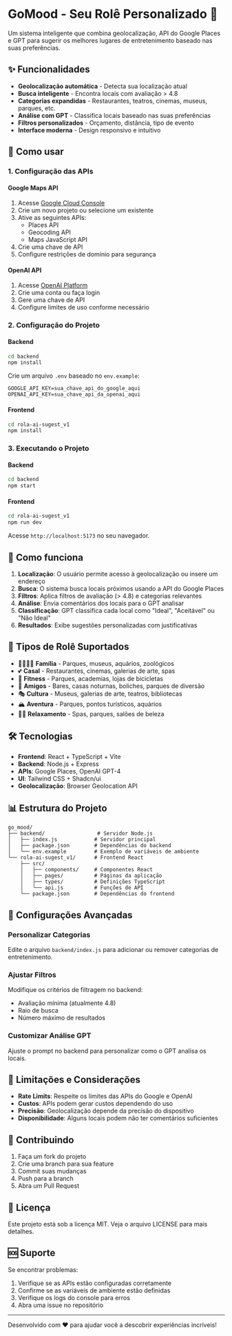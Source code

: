 # GoMood - Seu Rolê Personalizado 🎉

Um sistema inteligente que combina geolocalização, API do Google Places e GPT para sugerir os melhores lugares de entretenimento baseado nas suas preferências.

## ✨ Funcionalidades

- **Geolocalização automática** - Detecta sua localização atual
- **Busca inteligente** - Encontra locais com avaliação > 4.8
- **Categorias expandidas** - Restaurantes, teatros, cinemas, museus, parques, etc.
- **Análise com GPT** - Classifica locais baseado nas suas preferências
- **Filtros personalizados** - Orçamento, distância, tipo de evento
- **Interface moderna** - Design responsivo e intuitivo

## 🚀 Como usar

### 1. Configuração das APIs

#### Google Maps API
1. Acesse [Google Cloud Console](https://console.cloud.google.com/)
2. Crie um novo projeto ou selecione um existente
3. Ative as seguintes APIs:
   - Places API
   - Geocoding API
   - Maps JavaScript API
4. Crie uma chave de API
5. Configure restrições de domínio para segurança

#### OpenAI API
1. Acesse [OpenAI Platform](https://platform.openai.com/)
2. Crie uma conta ou faça login
3. Gere uma chave de API
4. Configure limites de uso conforme necessário

### 2. Configuração do Projeto

#### Backend
```bash
cd backend
npm install
```

Crie um arquivo `.env` baseado no `env.example`:
```env
GOOGLE_API_KEY=sua_chave_api_do_google_aqui
OPENAI_API_KEY=sua_chave_api_da_openai_aqui
```

#### Frontend
```bash
cd rola-ai-sugest_v1
npm install
```

### 3. Executando o Projeto

#### Backend
```bash
cd backend
npm start
```

#### Frontend
```bash
cd rola-ai-sugest_v1
npm run dev
```

Acesse `http://localhost:5173` no seu navegador.

## 🎯 Como funciona

1. **Localização**: O usuário permite acesso à geolocalização ou insere um endereço
2. **Busca**: O sistema busca locais próximos usando a API do Google Places
3. **Filtros**: Aplica filtros de avaliação (> 4.8) e categorias relevantes
4. **Análise**: Envia comentários dos locais para o GPT analisar
5. **Classificação**: GPT classifica cada local como "Ideal", "Aceitável" ou "Não Ideal"
6. **Resultados**: Exibe sugestões personalizadas com justificativas

## 📱 Tipos de Rolê Suportados

- 👨‍👩‍👧‍👦 **Família** - Parques, museus, aquários, zoológicos
- 💕 **Casal** - Restaurantes, cinemas, galerias de arte, spas
- 💪 **Fitness** - Parques, academias, lojas de bicicletas
- 🎉 **Amigos** - Bares, casas noturnas, boliches, parques de diversão
- 🎭 **Cultura** - Museus, galerias de arte, teatros, bibliotecas
- 🏔️ **Aventura** - Parques, pontos turísticos, aquários
- 🧘‍♀️ **Relaxamento** - Spas, parques, salões de beleza

## 🛠️ Tecnologias

- **Frontend**: React + TypeScript + Vite
- **Backend**: Node.js + Express
- **APIs**: Google Places, OpenAI GPT-4
- **UI**: Tailwind CSS + Shadcn/ui
- **Geolocalização**: Browser Geolocation API

## 📊 Estrutura do Projeto

```
go_mood/
├── backend/                 # Servidor Node.js
│   ├── index.js            # Servidor principal
│   ├── package.json        # Dependências do backend
│   └── env.example         # Exemplo de variáveis de ambiente
└── rola-ai-sugest_v1/      # Frontend React
    ├── src/
    │   ├── components/     # Componentes React
    │   ├── pages/          # Páginas da aplicação
    │   ├── types/          # Definições TypeScript
    │   └── api.js          # Funções de API
    └── package.json        # Dependências do frontend
```

## 🔧 Configurações Avançadas

### Personalizar Categorias
Edite o arquivo `backend/index.js` para adicionar ou remover categorias de entretenimento.

### Ajustar Filtros
Modifique os critérios de filtragem no backend:
- Avaliação mínima (atualmente 4.8)
- Raio de busca
- Número máximo de resultados

### Customizar Análise GPT
Ajuste o prompt no backend para personalizar como o GPT analisa os locais.

## 🚨 Limitações e Considerações

- **Rate Limits**: Respeite os limites das APIs do Google e OpenAI
- **Custos**: APIs podem gerar custos dependendo do uso
- **Precisão**: Geolocalização depende da precisão do dispositivo
- **Disponibilidade**: Alguns locais podem não ter comentários suficientes

## 🤝 Contribuindo

1. Faça um fork do projeto
2. Crie uma branch para sua feature
3. Commit suas mudanças
4. Push para a branch
5. Abra um Pull Request

## 📄 Licença

Este projeto está sob a licença MIT. Veja o arquivo LICENSE para mais detalhes.

## 🆘 Suporte

Se encontrar problemas:
1. Verifique se as APIs estão configuradas corretamente
2. Confirme se as variáveis de ambiente estão definidas
3. Verifique os logs do console para erros
4. Abra uma issue no repositório

---

Desenvolvido com ❤️ para ajudar você a descobrir experiências incríveis!
